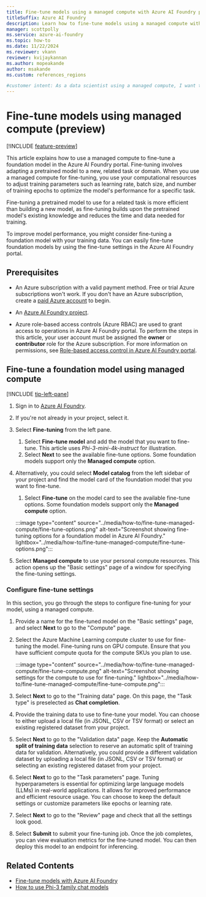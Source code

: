 ```yaml
---
title: Fine-tune models using a managed compute with Azure AI Foundry portal (preview)
titleSuffix: Azure AI Foundry
description: Learn how to fine-tune models using a managed compute with Azure AI Foundry.
manager: scottpolly
ms.service: azure-ai-foundry
ms.topic: how-to
ms.date: 11/22/2024
ms.reviewer: vkann
reviewer: kvijaykannan
ms.author: mopeakande
author: msakande
ms.custom: references_regions

#customer intent: As a data scientist using a managed compute, I want to learn how to fine-tune models to improve model performance for specific tasks. 
---
```


# Fine-tune models using managed compute (preview)

[!INCLUDE [feature-preview](../includes/feature-preview.md)]

This article explains how to use a managed compute to fine-tune a foundation model in the Azure AI Foundry portal. Fine-tuning involves adapting a pretrained model to a new, related task or domain. When you use a managed compute for fine-tuning, you use your computational resources to adjust training parameters such as learning rate, batch size, and number of training epochs to optimize the model's performance for a specific task. 

Fine-tuning a pretrained model to use for a related task is more efficient than building a new model, as fine-tuning builds upon the pretrained model's existing knowledge and reduces the time and data needed for training.

To improve model performance, you might consider fine-tuning a foundation model with your training data. You can easily fine-tune foundation models by using the fine-tune settings in the Azure AI Foundry portal.


## Prerequisites

- An Azure subscription with a valid payment method. Free or trial Azure subscriptions won't work. If you don't have an Azure subscription, create a [paid Azure account](https://azure.microsoft.com/pricing/purchase-options/pay-as-you-go) to begin.

- An [Azure AI Foundry project](create-projects.md).

- Azure role-based access controls (Azure RBAC) are used to grant access to operations in Azure AI Foundry portal. To perform the steps in this article, your user account must be assigned the __owner__ or __contributor__ role for the Azure subscription. For more information on permissions, see [Role-based access control in Azure AI Foundry portal](../concepts/rbac-azure-ai-foundry.md).

## Fine-tune a foundation model using managed compute

[!INCLUDE [tip-left-pane](../includes/tip-left-pane.md)]

1. Sign in to [Azure AI Foundry](https://ai.azure.com).

1. If you're not already in your project, select it. 
1. Select **Fine-tuning** from the left pane.

    1. Select **Fine-tune model** and add the model that you want to fine-tune. This article uses _Phi-3-mini-4k-instruct_ for illustration.
    1. Select **Next** to see the available fine-tune options. Some foundation models support only the __Managed compute__ option.

1. Alternatively, you could select **Model catalog** from the left sidebar of your project and find the model card of the foundation model that you want to fine-tune.

    1. Select __Fine-tune__ on the model card to see the available fine-tune options. Some foundation models support only the __Managed compute__ option.

    :::image type="content" source="../media/how-to/fine-tune-managed-compute/fine-tune-options.png" alt-text="Screenshot showing fine-tuning options for a foundation model in Azure AI Foundry." lightbox="../media/how-to/fine-tune-managed-compute/fine-tune-options.png":::

1. Select __Managed compute__ to use your personal compute resources. This action opens up the "Basic settings" page of a window for specifying the fine-tuning settings.

### Configure fine-tune settings

In this section, you go through the steps to configure fine-tuning for your model, using a managed compute.

1. Provide a name for the fine-tuned model on the "Basic settings" page, and select **Next** to go to the "Compute" page.

1. Select the Azure Machine Learning compute cluster to use for fine-tuning the model. Fine-tuning runs on GPU compute. Ensure that you have sufficient compute quota for the compute SKUs you plan to use.

    :::image type="content" source="../media/how-to/fine-tune-managed-compute/fine-tune-compute.png" alt-text="Screenshot showing settings for the compute to use for fine-tuning." lightbox="../media/how-to/fine-tune-managed-compute/fine-tune-compute.png":::

1. Select **Next** to go to the "Training data" page. On this page, the "Task type" is preselected as **Chat completion**.

1. Provide the training data to use to fine-tune your model. You can choose to either upload a local file (in JSONL, CSV or TSV format) or select an existing registered dataset from your project.

1. Select **Next** to go to the "Validation data" page. Keep the **Automatic split of training data** selection to reserve an automatic split of training data for validation. Alternatively, you could provide a different validation dataset by uploading a local file (in JSONL, CSV or TSV format) or selecting an existing registered dataset from your project.

1. Select **Next** to go to the "Task parameters" page. Tuning hyperparameters is essential for optimizing large language models (LLMs) in real-world applications. It allows for improved performance and efficient resource usage. You can choose to keep the default settings or customize parameters like epochs or learning rate.

1. Select **Next** to go to the "Review" page and check that all the settings look good.

1. Select **Submit** to submit your fine-tuning job. Once the job completes, you can view evaluation metrics for the fine-tuned model. You can then deploy this model to an endpoint for inferencing.

## Related Contents

- [Fine-tune models with Azure AI Foundry](../concepts/fine-tuning-overview.md)
- [How to use Phi-3 family chat models](deploy-models-phi-3.md)